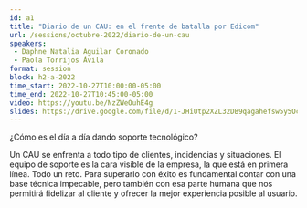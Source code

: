 ```yaml
---
id: a1
title: "Diario de un CAU: en el frente de batalla por Edicom"
url: /sessions/octubre-2022/diario-de-un-cau
speakers:
 - Daphne Natalia Aguilar Coronado
 - Paola Torrijos Ávila
format: session
block: h2-a-2022
time_start: 2022-10-27T10:00:00-05:00
time_end: 2022-10-27T10:45:00-05:00
video: https://youtu.be/NzZWeOuhE4g
slides: https://drive.google.com/file/d/1-JHiUtp2XZL32DB9qagahefsw5y5Oc_t/view
---
```


¿Cómo es el día a día dando soporte tecnológico?

Un CAU se enfrenta a todo tipo de clientes, incidencias y situaciones. El equipo de soporte es la cara visible de la empresa, la que está en primera línea. Todo un reto.
Para superarlo con éxito es fundamental contar con una base técnica impecable, pero también con esa parte humana que nos permitirá fidelizar al cliente y ofrecer la mejor experiencia posible al usuario.